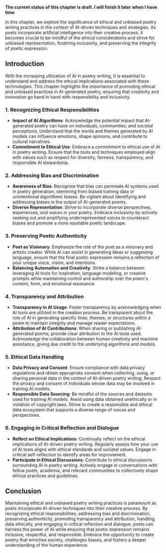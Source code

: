 **The current status of this chapter is draft. I will finish it later when I have time**

In this chapter, we explore the significance of ethical and unbiased poetry writing practices in the context of AI-driven techniques and strategies. As poets incorporate artificial intelligence into their creative process, it becomes crucial to be mindful of the ethical considerations and strive for unbiased representation, fostering inclusivity, and preserving the integrity of poetic expression.

Introduction
------------

With the increasing utilization of AI in poetry writing, it is essential to understand and address the ethical implications associated with these technologies. This chapter highlights the importance of promoting ethical and unbiased practices in AI-generated poetry, ensuring that creativity and innovation go hand in hand with responsibility and inclusivity.

### 1. Recognizing Ethical Responsibilities

* **Impact of AI Algorithms**: Acknowledge the potential impact that AI-generated poetry can have on individuals, communities, and societal perceptions. Understand that the words and themes generated by AI models can influence emotions, shape opinions, and contribute to cultural narratives.
* **Commitment to Ethical Use**: Embrace a commitment to ethical use of AI in poetry writing. Ensure that the tools and techniques employed align with values such as respect for diversity, fairness, transparency, and responsible AI stewardship.

### 2. Addressing Bias and Discrimination

* **Awareness of Bias**: Recognize that bias can permeate AI systems used in poetry generation, stemming from biased training data or unintentional algorithmic biases. Be vigilant about identifying and addressing biases in the output of AI-generated poems.
* **Diverse Representation**: Strive to incorporate diverse perspectives, experiences, and voices in your poetry. Embrace inclusivity by actively seeking out and amplifying underrepresented voices to counteract biases and promote a more equitable poetic landscape.

### 3. Preserving Poetic Authenticity

* **Poet as Visionary**: Emphasize the role of the poet as a visionary and artistic creator. While AI can assist in generating ideas or suggesting language, ensure that the final poetic expression remains a reflection of your unique voice, vision, and intentions.
* **Balancing Automation and Creativity**: Strike a balance between leveraging AI tools for inspiration, language modeling, or creative prompts while maintaining control and authorship over the poem's content, form, and emotional resonance.

### 4. Transparency and Attribution

* **Transparency in AI Usage**: Foster transparency by acknowledging when AI tools are utilized in the creation process. Be transparent about the role of AI in generating specific lines, themes, or structures within a poem to maintain integrity and manage reader expectations.
* **Attribution of AI Contributions**: When sharing or publishing AI-generated poems, provide clear attribution to the AI tools used. Acknowledge the collaboration between human creativity and machine assistance, giving due credit to the underlying algorithms and models.

### 5. Ethical Data Handling

* **Data Privacy and Consent**: Ensure compliance with data privacy regulations and obtain appropriate consent when collecting, using, or sharing personal data in the context of AI-driven poetry writing. Respect the privacy and consent of individuals whose data may be involved in training AI models.
* **Responsible Data Sourcing**: Be mindful of the sources and datasets used for training AI models. Avoid using data obtained unethically or in violation of copyright laws. Strive to create a responsible and ethical data ecosystem that supports a diverse range of voices and perspectives.

### 6. Engaging in Critical Reflection and Dialogue

* **Reflect on Ethical Implications**: Continually reflect on the ethical implications of AI-driven poetry writing. Regularly assess how your use of AI tools aligns with ethical standards and societal values. Engage in critical self-reflection to identify areas for improvement.
* **Participate in Ethical Discussions**: Contribute to ethical discussions surrounding AI in poetry writing. Actively engage in conversations with fellow poets, academia, and relevant communities to collectively shape ethical practices and guidelines.

Conclusion
----------

Maintaining ethical and unbiased poetry writing practices is paramount as poets incorporate AI-driven techniques into their creative process. By recognizing ethical responsibilities, addressing bias and discrimination, preserving authenticity, promoting transparency and attribution, handling data ethically, and engaging in critical reflection and dialogue, poets can harness the power of AI while ensuring that poetic expression remains inclusive, respectful, and responsible. Embrace the opportunity to create poetry that enriches society, challenges biases, and fosters a deeper understanding of the human experience.
